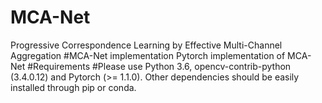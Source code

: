 # MCA-Net
Progressive Correspondence Learning by Effective Multi-Channel Aggregation
#MCA-Net implementation
Pytorch implementation of MCA-Net
#Requirements
#Please use Python 3.6, opencv-contrib-python (3.4.0.12) and Pytorch (>= 1.1.0). Other dependencies should be easily installed through pip or conda.
